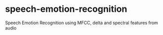 # speech-emotion-recognition
Speech Emotion Recognition using MFCC, delta and spectral features from audio 
